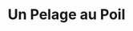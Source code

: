 ---
title: "Un Pelage au Poil"
url: /la-rochelle/un-pelage-au-poil/
shop: toilettage des animaux
---